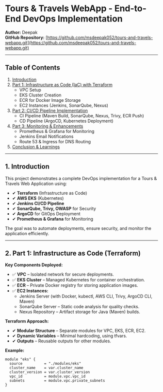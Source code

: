 # Tours & Travels WebApp - End-to-End DevOps Implementation

**Author:** Deepak  
**GitHub Repository:** [https://github.com/msdeepak052/tours-and-travels-webapp.git](https://github.com/msdeepak052/tours-and-travels-webapp.git)

---

## Table of Contents

1. [Introduction](#introduction)
2. [Part 1: Infrastructure as Code (IaC) with Terraform](#part-1-infrastructure-as-code-terraform)
    - VPC Setup
    - EKS Cluster Creation
    - ECR for Docker Image Storage
    - EC2 Instances (Jenkins, SonarQube, Nexus)
3. [Part 2: CI/CD Pipeline Implementation](#part-2-cicd-pipeline-implementation)
    - CI Pipeline (Maven Build, SonarQube, Nexus, Trivy, ECR Push)
    - CD Pipeline (ArgoCD, Kubernetes Deployment)
4. [Part 3: Monitoring & Enhancements](#part-3-monitoring--enhancements)
    - Prometheus & Grafana for Monitoring
    - Jenkins Email Notifications
    - Route 53 & Ingress for DNS Routing
5. [Conclusion & Learnings](#conclusion--learnings)

---

## 1. Introduction

This project demonstrates a complete DevOps implementation for a Tours & Travels Web Application using:

- ✔ **Terraform** (Infrastructure as Code)
- ✔ **AWS EKS** (Kubernetes)
- ✔ **Jenkins CI/CD Pipeline**
- ✔ **SonarQube, Trivy, OWASP** for Security
- ✔ **ArgoCD** for GitOps Deployment
- ✔ **Prometheus & Grafana** for Monitoring

The goal was to automate deployments, ensure security, and monitor the application efficiently.

---

## 2. Part 1: Infrastructure as Code (Terraform)

**Key Components Deployed:**

- ✅ **VPC** – Isolated network for secure deployments.
- ✅ **EKS Cluster** – Managed Kubernetes for container orchestration.
- ✅ **ECR** – Private Docker registry for storing application images.
- ✅ **EC2 Instances:**
    - Jenkins Server (with Docker, kubectl, AWS CLI, Trivy, ArgoCD CLI, Maven)
    - SonarQube Server – Static code analysis for quality checks.
    - Nexus Repository – Artifact storage for Java (Maven) builds.

**Terraform Approach:**

- ✔ **Modular Structure** – Separate modules for VPC, EKS, ECR, EC2.
- ✔ **Dynamic Variables** – Minimal hardcoding, using tfvars.
- ✔ **Outputs** – Reusable outputs for other modules.

**Example:**
```hcl
module "eks" {
  source          = "./modules/eks"
  cluster_name    = var.cluster_name
  cluster_version = var.cluster_version
  vpc_id          = module.vpc.vpc_id
  subnets         = module.vpc.private_subnets
}
```
